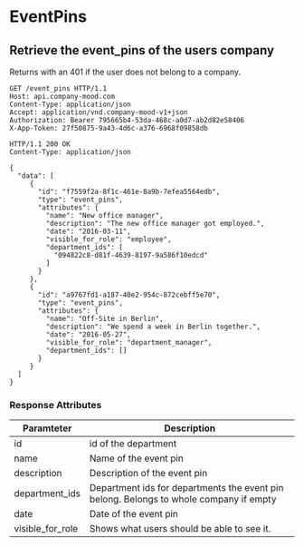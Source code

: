 # EventPins

## Retrieve the event_pins of the users company
Returns with an 401 if the user does not belong to a company.

```http
GET /event_pins HTTP/1.1
Host: api.company-mood.com
Content-Type: application/json
Accept: application/vnd.company-mood-v1+json
Authorization: Bearer 795665b4-53da-468c-a0d7-ab2d82e58406
X-App-Token: 27f50875-9a43-4d6c-a376-6968f09858db
```

```http
HTTP/1.1 200 OK
Content-Type: application/json

{
  "data": [
     {
       "id": "f7559f2a-8f1c-461e-8a9b-7efea5564edb",
       "type": "event_pins",
       "attributes": {
         "name": "New office manager",
         "description": "The new office manager got employed.",
         "date": "2016-03-11",
         "visible_for_role": "employee",
         "department_ids": [
           "094822c8-d81f-4639-8197-9a586f10edcd"
         ]
       }
     },
     {
       "id": "a9767fd1-a187-40e2-954c-872cebff5e70",
       "type": "event_pins",
       "attributes": {
         "name": "Off-Site in Berlin",
         "description": "We spend a week in Berlin together.",
         "date": "2016-05-27",
         "visible_for_role": "department_manager",
         "department_ids": []
       }
     }
  ]
}
```

### Response Attributes

Paramteter       | Description
-----------------|------------
id               | id of the department
name             | Name of the event pin
description      | Description of the event pin
department_ids   | Department ids for departments the event pin belong. Belongs to whole company if empty
date             | Date of the event pin
visible_for_role | Shows what users should be able to see it.
